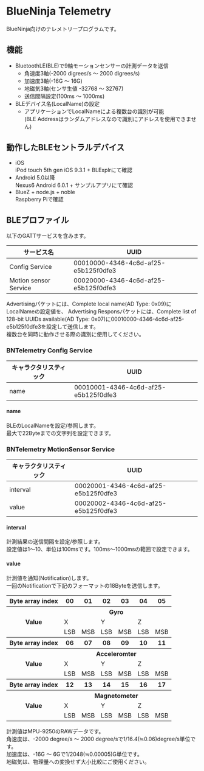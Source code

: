 # BlueNinja Telemetry
BlueNinja向けのテレメトリープログラムです。  

## 機能
* BluetoothLE(BLE)で9軸モーションセンサーの計測データを送信
  * 角速度3軸(-2000 digrees/s ～ 2000 digrees/s)
  * 加速度3軸(-16G ～ 16G)
  * 地磁気3軸(センサ生値 -32768 ～ 32767)
  * 送信間隔設定(100ms ～ 1000ms)
* BLEデバイス名(LocalName)の設定
  * アプリケーションでLocalNameによる複数台の識別が可能  
  (BLE Addressはランダムアドレスなので識別にアドレスを使用できません)

## 動作したBLEセントラルデバイス
* iOS  
iPod touch 5th gen iOS 9.3.1 + BLExplrにて確認
* Android 5.0以降  
Nexus6 Android 6.0.1 + サンプルアプリにて確認
* BlueZ + node.js + noble  
Raspberry Piで確認

## BLEプロファイル
以下のGATTサービスを含みます。  

|サービス名                |UUID                                |
|--------------------------|------------------------------------|
|Config Service            |00010000-4346-4c6d-af25-e5b125f0dfe3|
|Motion sensor Service     |00020000-4346-4c6d-af25-e5b125f0dfe3|

Advertisingパケットには、Complete local name(AD Type: 0x09)にLocalNameの設定値を、
Advertising Responsパケットには、Complete list of 128-bit UUIDs available(AD Type: 0x07)に00010000-4346-4c6d-af25-e5b125f0dfe3を設定して送信します。  
複数台を同時に動作させる際の識別に使用してください。

### BNTelemetry Config Service
|キャラクタリスティック|UUID                                |
|----------------------|------------------------------------|
|name                  |00010001-4346-4c6d-af25-e5b125f0dfe3|

#### name
BLEのLocalNameを設定/参照します。  
最大で22Byteまでの文字列を設定できます。

### BNTelemetry MotionSensor Service
|キャラクタリスティック|UUID                                |
|----------------------|------------------------------------|
|interval              |00020001-4346-4c6d-af25-e5b125f0dfe3|
|value                 |00020002-4346-4c6d-af25-e5b125f0dfe3|

#### interval
計測結果の送信間隔を設定/参照します。  
設定値は1～10、単位は100msです。100ms～1000msの範囲で設定できます。

#### value
計測値を通知(Notification)します。  
一回のNotificationで下記のフォーマットの18Byteを送信します。
<table>
    <tr>
        <th>Byte array index</th>
        <th>00</th><th>01</th><th>02</th><th>03</th><th>04</th><th>05</th>
    </tr>
    <tr>
        <th rowspan="3">Value</th>
        <th colspan="6">Gyro</th>
    </tr>
    <tr>
        <td colspan="2">X</td>
        <td colspan="2">Y</td>
        <td colspan="2">Z</td>
    </tr>
    <tr>
        <td>LSB</td><td>MSB</td>
        <td>LSB</td><td>MSB</td>
        <td>LSB</td><td>MSB</td>
    </tr>
    <tr>
        <th>Byte array index</th>
        <th>06</th><th>07</th><th>08</th><th>09</th><th>10</th><th>11</th>
    </tr>
    <tr>
        <th rowspan="3">Value</th>
        <th colspan="6">Acceleromter</th>
    </tr>
    <tr>
        <td colspan="2">X</td>
        <td colspan="2">Y</td>
        <td colspan="2">Z</td>
    </tr>
    <tr>
        <td>LSB</td><td>MSB</td>
        <td>LSB</td><td>MSB</td>
        <td>LSB</td><td>MSB</td>
    </tr>
    <tr>
        <th>Byte array index</th>
        <th>12</th><th>13</th><th>14</th><th>15</th><th>16</th><th>17</th>
    </tr>
    <tr>
        <th rowspan="3">Value</th>
        <th colspan="6">Magnetometer</th>
    </tr>
    <tr>
        <td colspan="2">X</td>
        <td colspan="2">Y</td>
        <td colspan="2">Z</td>
    </tr>
    <tr>
        <td>LSB</td><td>MSB</td>
        <td>LSB</td><td>MSB</td>
        <td>LSB</td><td>MSB</td>
    </tr>
</table>

計測値はMPU-9250のRAWデータです。  
角速度は、-2000 degree/s ～ 2000 degree/sで1/16.4(≒0.06)degree/s単位です。  
加速度は、-16G ～ 6Gで1/2048(≒0.00005)G単位です。  
地磁気は、物理量への変換せず大小比較にご使用ください。
